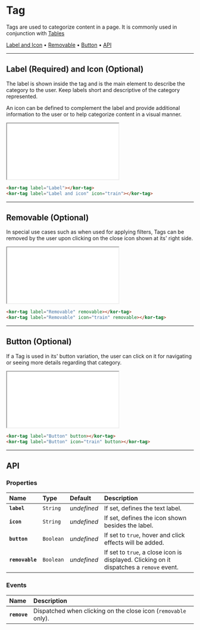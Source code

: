 # Tag

Tags are used to categorize content in a page. It is commonly used in conjunction with [Tables](components/table)

[Label and Icon](components/tag#label-and-icon) • [Removable](components/tag#removable) • [Button](components/tag#button) • [API](components/tag#api)

---

## Label (Required) and Icon (Optional)

The label is shown inside the tag and is the main element to describe the category to the user. Keep labels short and descriptive of the category represented.

An icon can be defined to complement the label and provide additional information to the user or to help categorize content in a visual manner.

<iframe src="./assets/docs/components/tag/label-and-icon.html"></iframe>

```html
<kor-tag label="Label"></kor-tag>
<kor-tag label="Label and icon" icon="train"></kor-tag>
```

---

## Removable (Optional)

In special use cases such as when used for applying filters, Tags can be removed by the user upon clicking on the close icon shown at its' right side.

<iframe src="./assets/docs/components/tag/removable.html"></iframe>

```html
<kor-tag label="Removable" removable></kor-tag>
<kor-tag label="Removable" icon="train" removable></kor-tag>
```

---

## Button (Optional)

If a Tag is used in its' button variation, the user can click on it for navigating or seeing more details regarding that category.

<iframe src="./assets/docs/components/tag/button.html"></iframe>

```html
<kor-tag label="Button" button></kor-tag>
<kor-tag label="Button" icon="train" button></kor-tag>
```

---

## API

### Properties

| Name | Type | Default | Description |
| :-- | :-- | :-- | :-- |
| **`label`** | `String` | _undefined_ | If set, defines the text label. |
| **`icon`** | `String` | _undefined_ | If set, defines the icon shown besides the label. |
| **`button`** | `Boolean` | _undefined_ | If set to `true`, hover and click effects will be added. |
| **`removable`** | `Boolean` | _undefined_ | If set to `true`, a close icon is displayed. Clicking on it dispatches a `remove` event. |

### Events

| Name | Description |
| :-- | :-- |
| **`remove`** | Dispatched when clicking on the close icon (`removable` only). |